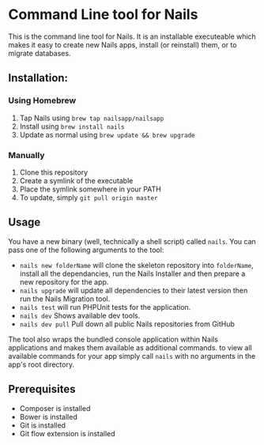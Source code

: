 # Command Line tool for Nails

This is the command line tool for Nails. It is an installable executeable which makes it easy to create new
Nails apps, install (or reinstall) them, or to migrate databases.

## Installation:

### Using Homebrew
1. Tap Nails using `brew tap nailsapp/nailsapp`
2. Install using `brew install nails`
3. Update as normal using `brew update && brew upgrade`

### Manually

1. Clone this repository
2. Create a symlink of the executable
3. Place the symlink somewhere in your PATH
4. To update, simply `git pull origin master`

## Usage

You have a new binary (well, technically a shell script) called `nails`. You can pass one of the following
arguments to the tool:

- `nails new folderName` will clone the skeleton repository into `folderName`, install all the dependancies,
  run the Nails Installer and then prepare a new repository for the app.
- `nails upgrade` will update all dependencies to their latest version then run the Nails Migration tool.
- `nails test` will run PHPUnit tests for the application.
- `nails dev` Shows available dev tools.
- `nails dev pull` Pull down all public Nails repositories from GitHub

The tool also wraps the bundled console application within Nails applications and makes them available as
additional commands. to view all available commands for your app simply call `nails` with no arguments in
the app's root directory.


## Prerequisites
- Composer is installed
- Bower is installed
- Git is installed
- Git flow extension is installed